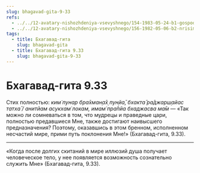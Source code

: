 ```yaml
---
slug: bhagavad-gita-9-33
refs:
  - ../../12-avatary-nishozhdeniya-vsevyshnego/154-1983-05-24-b1-gospod-narasimhadev.md
  - ../../12-avatary-nishozhdeniya-vsevyshnego/156-1982-05-06-b2-nrisimhadev-i-proshlaya-zhizn-prahlady-maharadzha.md
tags:
  - title: Бхагавад-гита
    slug: bhagavad-gita
  - title: Бхагавад-гита 9.33
    slug: bhagavad-gita-9-33
---
```


# Бхагавад-гита 9.33

Стих полностью: *ким̇ пунар бра̄хман̣а̄х̣ пун̣йа̄, бхакта̄ ра̄джарш̣айас татха̄ / анитйам асукхам̇ локам, имам̇ пра̄пйа бхаджасва ма̄м* — «Так можно ли сомневаться в том, что мудрецы и праведные цари, полностью предавшиеся Мне, также достигают наивысшего предназначения? Поэтому, оказавшись в этом бренном, исполненном несчастий мире, прими путь поклонения Мне!» (Бхагавад-гита, 9.33).

---

«Когда после долгих скитаний в мире иллюзий душа получает человеческое тело, у нее появляется возможность сознательно служить Мне» (Бхагавад-гита, 9.33).
